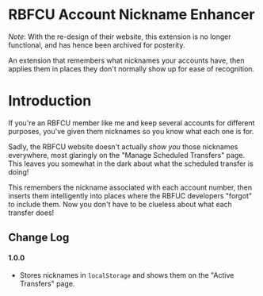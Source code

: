 RBFCU Account Nickname Enhancer
===============================

*Note*: With the re-design of their website, this extension is no longer
functional, and has hence been archived for posterity.

An extension that remembers what nicknames your accounts have, then applies them
in places they don't normally show up for ease of recognition.

# Introduction
If you're an RBFCU member like me and keep several accounts for different
purposes, you've given them nicknames so you know what each one is for.

Sadly, the RBFCU website doesn't actually _show you_ those nicknames everywhere,
most glaringly on the "Manage Scheduled Transfers" page. This leaves you
somewhat in the dark about what the scheduled transfer is doing!

This remembers the nickname associated with each account number, then inserts
them intelligently into places where the RBFUC developers "forgot" to include
them. Now you don't have to be clueless about what each transfer does!

Change Log
----
#### 1.0.0
* Stores nicknames in `localStorage` and shows them on the "Active Transfers"
  page.
